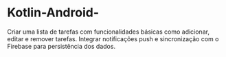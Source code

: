 # Kotlin-Android-
Criar uma lista de tarefas com funcionalidades básicas como adicionar, editar e remover tarefas. Integrar notificações push e sincronização com o Firebase para persistência dos dados.
